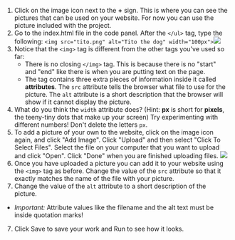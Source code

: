 1. Click on the image icon next to the **+** sign. This is where you can see the pictures that can be used on your website. For now you can use the picture included with the project. 
2. Go to the index.html file in the code panel. After the `</ul>` tag, type the following: `<img src="tito.png" alt="Tito the dog" width="100px">`![](/assets/ImageTito.png)
3. Notice that the `<img>` tag is different from the other tags you've used so far: 
   * There is no closing `</img>` tag. This is because there is no "start" and "end" like there is when you are putting text on the page. 
   * The tag contains three extra pieces of information inside it called **attributes**. The `src` attribute tells the browser what file to use for the picture. The `alt` attribute is a short description that the browser will show if it cannot display the picture. 
4. What do you think the `width` attribute does? \(Hint: **px** is short for **pixels**, the teeny-tiny dots that make up your screen\) Try experimenting with different numbers! Don't delete the letters `px`. 
5. To add a picture of your own to the website, click on the image icon again, and click "Add Image". Click "Upload" and then select "Click To Select Files". Select the file on your computer that you want to upload and click "Open". Click "Done" when you are finished uploading files.
![](/assets/UploadFilesWider.png)
6. Once you have uploaded a picture you can add it to your website using the `<img>` tag as before. Change the value of the `src` attribute so that it exactly matches the name of the file with your picture. 
7. Change the value of the `alt` attribute to a short description of the picture. 
 * _Important:_ Attribute values like the filename and the alt text must be inside quotation marks!
7. Click Save to save your work and Run to see how it looks.



